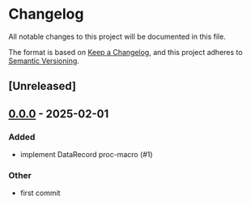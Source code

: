 # Changelog

All notable changes to this project will be documented in this file.

The format is based on [Keep a Changelog](https://keepachangelog.com/en/1.0.0/),
and this project adheres to [Semantic Versioning](https://semver.org/spec/v2.0.0.html).

## [Unreleased]

## [0.0.0](https://github.com/BSchneppe/data-record-rs/releases/tag/v0.0.0) - 2025-02-01

### Added

- implement DataRecord proc-macro (#1)

### Other

- first commit
